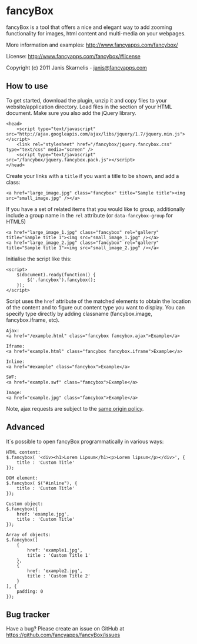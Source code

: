 fancyBox
========

fancyBox is a tool that offers a nice and elegant way to add zooming functionality for images, html content and multi-media on your webpages.

More information and examples: http://www.fancyapps.com/fancybox/

License: http://www.fancyapps.com/fancybox/#license

Copyright (c) 2011 Janis Skarnelis - janis@fancyapps.com


How to use
----------

To get started, download the plugin, unzip it and copy files to your website/application directory. 
Load files in the <head> section of your HTML document. Make sure you also add the jQuery library.

    <head>
        <script type="text/javascript" src="http://ajax.googleapis.com/ajax/libs/jquery/1.7/jquery.min.js"></script>
        <link rel="stylesheet" href="/fancybox/jquery.fancybox.css" type="text/css" media="screen" />
        <script type="text/javascript" src="/fancybox/jquery.fancybox.pack.js"></script>
    </head>

Create your links with a `title` if you want a title to be shown, and add a class:

    <a href="large_image.jpg" class="fancybox" title="Sample title"><img src="small_image.jpg" /></a>

If you have a set of related items that you would like to group, 
additionally include a group name in the `rel` attribute (or `data-fancybox-group` for HTML5)

    <a href="large_image_1.jpg" class="fancybox" rel="gallery" title="Sample title 1"><img src="small_image_1.jpg" /></a>
    <a href="large_image_2.jpg" class="fancybox" rel="gallery" title="Sample title 1"><img src="small_image_2.jpg" /></a>

Initialise the script like this:

    <script>
        $(document).ready(function() {
            $('.fancybox').fancybox();
        });
    </script>

Script uses the `href` attribute of the matched elements to obtain the location of the content and to figure out content type you want to display. You can specify type directly by adding classname (fancybox.image, fancybox.iframe, etc).

    Ajax:
    <a href="/example.html" class="fancybox fancybox.ajax">Example</a>

    Iframe:
    <a href="example.html" class="fancybox fancybox.iframe">Example</a>

    Inline:
    <a href="#example" class="fancybox">Example</a>

    SWF:
    <a href="example.swf" class="fancybox">Example</a>

    Image:
    <a href="example.jpg" class="fancybox">Example</a>

Note, ajax requests are subject to the [same origin policy](http://en.wikipedia.org/wiki/Same_origin_policy).

Advanced
--------
It`s possible to open fancyBox programmatically in various ways:

    HTML content:
    $.fancybox( '<div><h1>Lorem Lipsum</h1><p>Lorem lipsum</p></div>', {
        title : 'Custom Title'
    });

    DOM element:
    $.fancybox( $("#inline"), {
        title : 'Custom Title'
    });

    Custom object:
    $.fancybox({
        href: 'example.jpg',
        title : 'Custom Title'
    });

    Array of objects:
    $.fancybox([
        {
            href: 'example1.jpg',
            title : 'Custom Title 1'
        },
        {
            href: 'example2.jpg',
            title : 'Custom Title 2'
        }
    ], {
        padding: 0    
    });


Bug tracker
-----------

Have a bug? Please create an issue on GitHub at https://github.com/fancyapps/fancyBox/issues